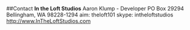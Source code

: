##Contact
**In the Loft Studios**
Aaron Klump - Developer
PO Box 29294 Bellingham, WA 98228-1294
aim: theloft101
skype: intheloftstudios
<http://www.InTheLoftStudios.com>
